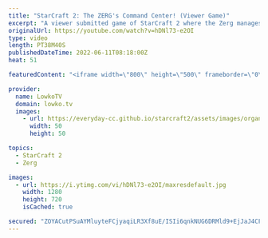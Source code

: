 ```yaml
---
title: "StarCraft 2: The ZERG's Command Center! (Viewer Game)"
excerpt: "A viewer submitted game of StarCraft 2 where the Zerg manages to win the game two minutes in, but for some reason doesn't go in for the kill. He decides to sit around and toy with his opponents units untill he can make his own Terran army using the Infestor and Neural Parasite.  Support my work on Patreon:"
originalUrl: https://youtube.com/watch?v=hDNl73-e2OI
type: video
length: PT38M40S
publishedDateTime: 2022-06-11T08:18:00Z
heat: 51

featuredContent: "<iframe width=\"800\" height=\"500\" frameborder=\"0\" src=\"https://www.youtube.com/embed/hDNl73-e2OI\" allow=\"accelerometer; autoplay; encrypted-media; gyroscope; picture-in-picture\" allowfullscreen></iframe>"

provider:
  name: LowkoTV
  domain: lowko.tv
  images:
    - url: https://everyday-cc.github.io/starcraft2/assets/images/organizations/lowko.tv-50x50.jpg
      width: 50
      height: 50

topics:
  - StarCraft 2
  - Zerg

images:
  - url: https://i.ytimg.com/vi/hDNl73-e2OI/maxresdefault.jpg
    width: 1280
    height: 720
    isCached: true

secured: "ZOYACutPSuAYMluyteFCjyaqiLR3Xf8uE/ISIi6qnkNUG6DRMld9+EjJaJ4CF2bZhQNfF4DHvrXLrEO58shRl2x+lWNxZw3I6fqT/kf565Zxzkh0Y+mFb3t8vFaheJTXbJmr1vXS0/Lg+ddA4XpfmZRK4RD+D7WwPu2OD+bLH6e6ygUiedIV/XP8nRL3A3zLm4eEQzWH3Ickzib7C8UiTZe+3yQTP9g7ClkHYR1GbZxRnTlI0KP9QQ3zi4wz5u1J/PEppl0oHcHR/Kft00Qq2gll+Rv4ggqgH2WUcGHrGZLRHzkQCq1ptIak3W/Jv9QHDqolAiiqUNnusBAWu6DaHREYh7wnY5xK2uCfSQc7+SQu4UjylQPC6kqZirFHvWFMdum/LZ8Oz/x6zCYPOyA1uT9xZ4/Koz39DV2po8k1EINsJ6+u84agv7YWvmpn0BKu;CMKRuoh24eaEaL0C+NnA/g=="
---
```


